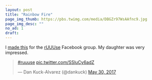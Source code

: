 ```yaml
---
layout: post
title: "Rainbow Fire"
page_img_thumb: https://pbs.twimg.com/media/DBGZr97WsAAfnc9.jpg
page_img_desc: ""
no_ad: 1
draft: 
---
```


I <a href="https://www.facebook.com/photo.php?fbid=10210493847436721&set=gm.1396919637038573&type=3&theater">made this</a> for the <a href="https://www.facebook.com/groups/1144470838950122/">rUUUse</a> Facebook group. My daughter was very impressed.

<blockquote class="twitter-tweet" data-lang="en"><p lang="und" dir="ltr"><a href="https://twitter.com/hashtag/ruuuse?src=hash">#ruuuse</a> <a href="https://t.co/SSluCy6adZ">pic.twitter.com/SSluCy6adZ</a></p>&mdash; Dan Kuck-Alvarez (@dankuck) <a href="https://twitter.com/dankuck/status/869645239543353344">May 30, 2017</a></blockquote>
<script async src="//platform.twitter.com/widgets.js" charset="utf-8"></script>
